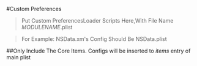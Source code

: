 #Custom Preferences
>Put Custom PreferencesLoader Scripts Here,With File Name *MODULENAME*.plist

>For Example: NSData.xm's Config Should Be NSData.plist

##Only Include The Core Items. Configs will be inserted to *items* entry of main plist
